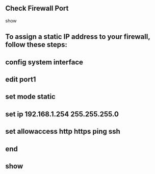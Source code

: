 ## Check Firewall Port
show


## To assign a static IP address to your firewall, follow these steps:

## config system interface
## edit port1
## set mode static 
## set ip 192.168.1.254 255.255.255.0
## set allowaccess http https ping ssh
## end
## show